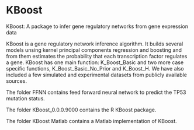 # KBoost
KBoost: A package to infer gene regulatory networks from gene expression data

KBoost is a gene regulatory network inference algorithm. It builds several models unsing kernel principal components regression and boosting and from them estimates the probability that each transcription factor regulates a gene.
KBoost has one main function: K_Boost_Basic and two more case specific functions, K_Boost_Basic_No_Prior and K_Boost_H. We have also included a few simulated and experimental datasets from publicly available sources.
 
The folder FFNN contains feed forward neural network to predict the TP53 mutation status.

The folder KBoost_0.0.0.9000 contains the R KBoost package.

The folder KBoost Matlab contains a Matlab implementation of KBoost.

